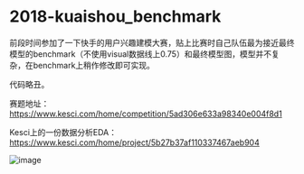 # 2018-kuaishou_benchmark

前段时间参加了一下快手的用户兴趣建模大赛，贴上比赛时自己队伍最为接近最终模型的benchmark（不使用visual数据线上0.75）和最终模型图，模型并不复杂，在benchmark上稍作修改即可实现。    

代码略丑。  

赛题地址：https://www.kesci.com/home/competition/5ad306e633a98340e004f8d1  

Kesci上的一份数据分析EDA：https://www.kesci.com/home/project/5b27b37af110337467aeb904  


![image](https://github.com/WLiK/2018-kuaishou_benchmark/blob/master/model_img/model.jpg)
